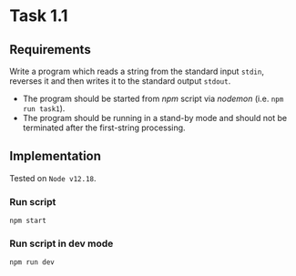 # Task 1.1

## Requirements

Write a program which reads a string from the standard input `stdin`, 
reverses it and then writes it to the standard output `stdout`.
- The program should be started from *npm* script via *nodemon* (i.e. `npm run task1`).
- The program should be running in a stand-by mode and should not be terminated after the first-string processing.


## Implementation

Tested on `Node v12.18`.

### Run script

`npm start`

### Run script in dev mode

`npm run dev`
